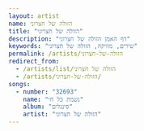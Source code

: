 ```yaml
---
layout: artist
name: הזולה של חצרוני
title: "הזולה של חצרוני"
description: "דף האמן הזולה של חצרוני"
keywords: "שירים, מוזיקה, הזולה של חצרוני"
permalink: /artists/הזולה-של-חצרוני
redirect_from:
  - /artists/list/הזולה של חצרוני
  - /artists/הזולה-של-חצרוני/
songs:
  - number: "32693"
    name: "נשמת כל חי"
    album: "סינגלים"
    artist: "הזולה של חצרוני"
---
```

